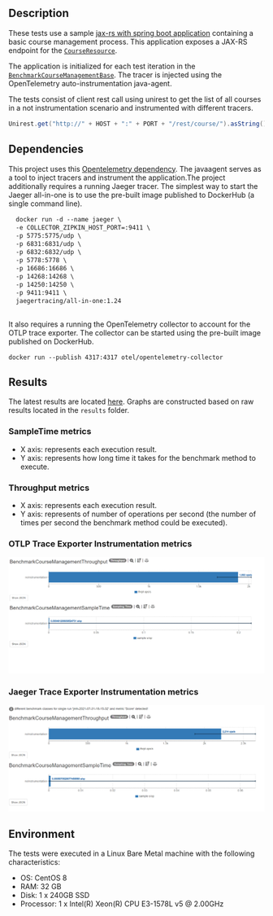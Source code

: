 
## Description

These tests use a sample [jax-rs with spring boot application](https://github.com/tachuela700/course-management) containing a basic course management process.
This application exposes a JAX-RS endpoint for the [`CourseResource`](src/main/java/io/opentracing/contrib/benchmarks/course/resources/CourseResource.java).

The application is initialized for each test iteration in the [`BenchmarkCourseManagementBase`](src/main/java/io/opentracing/contrib/benchmarks/BenchmarkCourseManagementBase.java). The tracer is injected using the OpenTelemetry auto-instrumentation java-agent.

The tests consist of client rest call using unirest to get the list of all courses in a not instrumentation scenario and instrumented with different tracers. 

```java
Unirest.get("http://" + HOST + ":" + PORT + "/rest/course/").asString().getBody();

```

## Dependencies

This project uses this [Opentelemetry dependency](https://github.com/open-telemetry/opentelemetry-java-instrumentation).
The javaagent serves as a tool to inject tracers and instrument the application.The project additionally requires a running Jaeger tracer. The simplest way to start the Jaeger all-in-one is to use the pre-built image published to DockerHub (a single command line).

```docker
  docker run -d --name jaeger \
  -e COLLECTOR_ZIPKIN_HOST_PORT=:9411 \
  -p 5775:5775/udp \
  -p 6831:6831/udp \
  -p 6832:6832/udp \
  -p 5778:5778 \
  -p 16686:16686 \
  -p 14268:14268 \
  -p 14250:14250 \
  -p 9411:9411 \
  jaegertracing/all-in-one:1.24


```
It also requires a running the OpenTelemetry collector to account for the OTLP trace exporter. The collector can be started using the pre-built image published on DockerHub.

```docker
docker run --publish 4317:4317 otel/opentelemetry-collector
```


## Results

The latest results are located [here]().
Graphs are constructed based on raw results located in the ``results`` folder.



### SampleTime metrics

- X axis: represents each execution result.
- Y axis: represents how long time it takes for the benchmark method to execute.

### Throughput metrics

- X axis: represents each execution result.
- Y axis: represents of number of operations per second  (the number of times per second the benchmark method could be executed).

### OTLP Trace Exporter Instrumentation metrics
![BenchmarkOTLP](results-imgs/BenchmarkOtlp.png)

### Jaeger Trace Exporter Instrumentation metrics
![BenchmarkJaeger](results-imgs/BenchmarkJaeger.png)


## Environment
The tests were executed in a Linux Bare Metal machine with the following characteristics: 

- OS: CentOS 8
- RAM: 32 GB
- Disk: 1 x 240GB SSD
- Processor: 1 x Intel(R) Xeon(R) CPU E3-1578L v5 @ 2.00GHz

